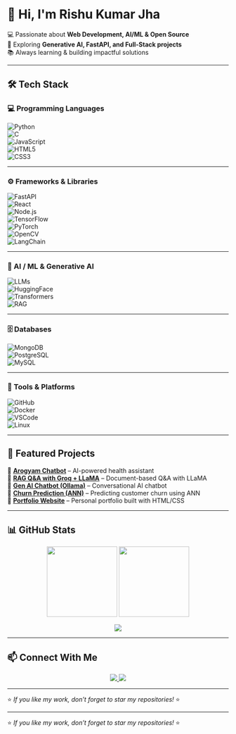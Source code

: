 # 👋 Hi, I'm Rishu Kumar Jha  

💻 Passionate about **Web Development, AI/ML & Open Source**  
🚀 Exploring **Generative AI, FastAPI, and Full-Stack projects**  
📚 Always learning & building impactful solutions  

---

## 🛠️ Tech Stack  

<p align="center">

### 💻 Programming Languages  
![Python](https://img.shields.io/badge/Python-3.9%2B-blue?logo=python)  
![C](https://img.shields.io/badge/C-Language-grey?logo=c)  
![JavaScript](https://img.shields.io/badge/JavaScript-ES6-yellow?logo=javascript)  
![HTML5](https://img.shields.io/badge/HTML5-orange?logo=html5)  
![CSS3](https://img.shields.io/badge/CSS3-blue?logo=css3)  

---

### ⚙️ Frameworks & Libraries  
![FastAPI](https://img.shields.io/badge/FastAPI-Framework-green?logo=fastapi)  
![React](https://img.shields.io/badge/React-JS-blue?logo=react)  
![Node.js](https://img.shields.io/badge/Node.js-runtime-green?logo=node.js)  
![TensorFlow](https://img.shields.io/badge/TensorFlow-ML-orange?logo=tensorflow)  
![PyTorch](https://img.shields.io/badge/PyTorch-DeepLearning-red?logo=pytorch)  
![OpenCV](https://img.shields.io/badge/OpenCV-ComputerVision-blue?logo=opencv)  
![LangChain](https://img.shields.io/badge/LangChain-RAG-purple?logo=chainlink)  

---

### 🧠 AI / ML & Generative AI  
![LLMs](https://img.shields.io/badge/LLM-GenerativeAI-darkblue?logo=openai)  
![HuggingFace](https://img.shields.io/badge/HuggingFace-NLP-yellow?logo=huggingface)  
![Transformers](https://img.shields.io/badge/Transformers-NLP-red?logo=python)  
![RAG](https://img.shields.io/badge/RAG-Search-green?logo=elastic)  

---

### 🗄️ Databases  
![MongoDB](https://img.shields.io/badge/MongoDB-Database-green?logo=mongodb)  
![PostgreSQL](https://img.shields.io/badge/PostgreSQL-DB-blue?logo=postgresql)  
![MySQL](https://img.shields.io/badge/MySQL-Database-orange?logo=mysql)  

---

### 🔧 Tools & Platforms  
![GitHub](https://img.shields.io/badge/GitHub-Repo-black?logo=github)  
![Docker](https://img.shields.io/badge/Docker-Container-blue?logo=docker)  
![VSCode](https://img.shields.io/badge/VSCode-IDE-blue?logo=visualstudiocode)  
![Linux](https://img.shields.io/badge/Linux-OS-yellow?logo=linux)  

</p>

---

## 📌 Featured Projects  

🔹 [**Arogyam Chatbot**](https://github.com/Rishujha098/arogyam) – AI-powered health assistant  
🔹 [**RAG Q&A with Groq + LLaMA**](https://github.com/Rishujha098/RAG-Documents-Q-A-With-Groq-And-Llama) – Document-based Q&A with LLaMA  
🔹 [**Gen AI Chatbot (Ollama)**](https://github.com/Rishujha098/Gen-ai-chat-bot-Ollama) – Conversational AI chatbot  
🔹 [**Churn Prediction (ANN)**](https://github.com/Rishujha098/churn_prediction_ANN) – Predicting customer churn using ANN  
🔹 [**Portfolio Website**](https://github.com/Rishujha098/portfolio) – Personal portfolio built with HTML/CSS  

---

## 📊 GitHub Stats  

<p align="center">
  <img src="https://github-readme-stats.vercel.app/api?username=Rishujha098&show_icons=true&theme=tokyonight" height="160"/>
  <img src="https://github-readme-stats.vercel.app/api/top-langs/?username=Rishujha098&layout=compact&theme=tokyonight" height="160"/>
</p>

<p align="center">
  <img src="https://github-readme-activity-graph.vercel.app/graph?username=Rishujha098&theme=react-dark" />
</p>

---

## 📫 Connect With Me  

<p align="center">
  <a href="https://linkedin.com/in/rishu-kumar-jha-0637a7325">
    <img src="https://img.shields.io/badge/LinkedIn-Rishu%20Kumar%20Jha-blue?logo=linkedin" />
  </a>
  <a href="https://github.com/Rishujha098">
    <img src="https://img.shields.io/badge/GitHub-Rishujha098-black?logo=github" />
  </a>
</p>

---

⭐ *If you like my work, don’t forget to star my repositories!* ⭐

---



⭐ *If you like my work, don’t forget to star my repositories!* ⭐
